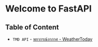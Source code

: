 # Welcome to FastAPI



## Table of Content

* `TMD API` - [พยากรณ์อากาศ - WeatherToday](./apidocs/01_tmd_api.md)


